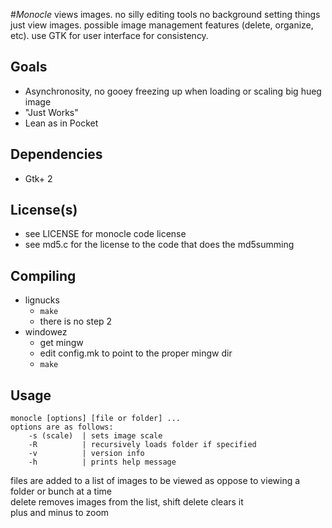 #_Monocle_ views images.
no silly editing tools no background setting things just view images.
possible image management features (delete, organize, etc).
use GTK for user interface for consistency.

## Goals
* Asynchronosity, no gooey freezing up when loading or scaling big hueg image
* "Just Works"
* Lean as in Pocket

## Dependencies
* Gtk+ 2

## License(s)
* see LICENSE for monocle code license
* see md5.c for the license to the code that does the md5summing

## Compiling
* lignucks
    * `make`
    * there is no step 2
* windowez
    * get mingw
    * edit config.mk to point to the proper mingw dir
    * `make`

## Usage
    monocle [options] [file or folder] ...
    options are as follows:
        -s (scale)  | sets image scale
        -R          | recursively loads folder if specified
        -v          | version info
        -h          | prints help message

files are added to a list of images to be viewed as oppose to viewing a folder or bunch at a time  
delete removes images from the list, shift delete clears it  
plus and minus to zoom
